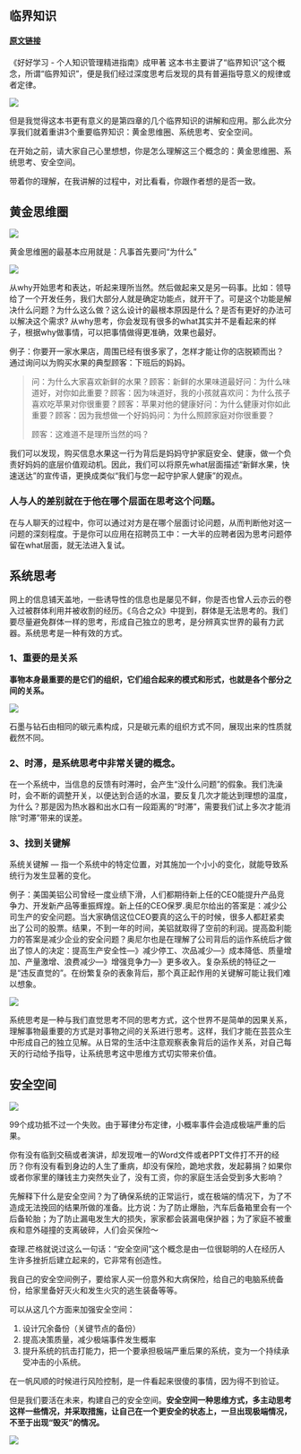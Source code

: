 
## 临界知识

#### [原文链接](http://liujinkai.com/2017/05/03/3-critical-knowledges/#more)

《好好学习 - 个人知识管理精进指南》成甲著 这本书主要讲了“临界知识”这个概念，所谓“临界知识”，便是我们经过深度思考后发现的具有普遍指导意义的规律或者定律。

![](./images/biaoxiang.jpeg)

但是我觉得这本书更有意义的是第四章的几个临界知识的讲解和应用。那么此次分享我们就着重讲3个重要临界知识：黄金思维圈、系统思考、安全空间。


在开始之前，请大家自己心里想想，你是怎么理解这三个概念的：黄金思维圈、系统思考、安全空间。

带着你的理解，在我讲解的过程中，对比看看，你跟作者想的是否一致。

## 黄金思维圈

![](./images/huangjinsiweiquan.jpg)

黄金思维圈的最基本应用就是：凡事首先要问“为什么”

![](./images/why.jpeg)

从why开始思考和表达，听起来理所当然。然后做起来又是另一码事。比如：领导给了一个开发任务，我们大部分人就是确定功能点，就开干了。可是这个功能是解决什么问题？为什么这么做？这么设计的最根本原因是什么？是否有更好的办法可以解决这个需求? 从why思考，你会发现有很多的what其实并不是看起来的样子，根据why做事情，可以把事情做得更准确，效果也最好。

例子：你要开一家水果店，周围已经有很多家了，怎样才能让你的店脱颖而出？
通过询问以为购买水果的典型顾客：下班后的妈妈。

> 问：为什么大家喜欢新鲜的水果？顾客：新鲜的水果味道最好问：为什么味道好，对你如此重要？顾客：因为味道好，我的小孩就喜欢问：为什么孩子喜欢吃苹果对你很重要？顾客：苹果对他的健康好问：为什么健康对你如此重要？顾客：因为我想做一个好妈妈问：为什么照顾家庭对你很重要？
>
> 顾客：这难道不是理所当然的吗？

我们可以发现，购买信息水果这一行为背后是妈妈守护家庭安全、健康，做一个负责好妈妈的底层价值观动机。因此，我们可以将原先what层面描述“新鲜水果，快速送达”的宣传语，更换成类似“我们与您一起守护家人健康”的观点。

### 人与人的差别就在于他在哪个层面在思考这个问题。

在与人聊天的过程中，你可以通过对方是在哪个层面讨论问题，从而判断他对这一问题的深刻程度。于是你可以应用在招聘员工中：一大半的应聘者因为思考问题停留在what层面，就无法进入复试。

## 系统思考

网上的信息铺天盖地，一些诱导性的信息也是屡见不鲜，你是否也曾人云亦云的卷入过被群体利用并被收割的经历。《乌合之众》中提到，群体是无法思考的。我们要尽量避免群体一样的思考，形成自己独立的思考，是分辨真实世界的最有力武器。系统思考是一种有效的方式。

### 1、重要的是关系

**事物本身最重要的是它们的组织，它们组合起来的模式和形式，也就是各个部分之间的关系。**

![](./images/c.jpeg)

石墨与钻石由相同的碳元素构成，只是碳元素的组织方式不同，展现出来的性质就截然不同。

### 2、时滞，是系统思考中非常关键的概念。

在一个系统中，当信息的反馈有时滞时，会产生“没什么问题”的假象。我们洗澡时，会不断的调整开关，以便达到合适的水温，要反复几次才能达到理想的温度，为什么？那是因为热水器和出水口有一段距离的“时滞”，需要我们试上多次才能消除“时滞”带来的误差。

### 3、找到关键解

系统关键解 — 指一个系统中的特定位置，对其施加一个小小的变化，就能导致系统行为发生显著的变化。

例子：美国美铝公司曾经一度业绩下滑，人们都期待新上任的CEO能提升产品竞争力、开发新产品等重振辉煌。新上任的CEO保罗.奥尼尔给出的答案是：减少公司生产的安全问题。当大家确信这位CEO要真的这么干的时候，很多人都赶紧卖出了公司的股票。结果，不到一年的时间，美铝就取得了空前的利润。提高盈利能力的答案是减少企业的安全问题？奥尼尔也是在理解了公司背后的运作系统后才做出了惊人的决定：提高生产安全性—》减少停工、次品减少—》成本降低、质量增加、产量激增、浪费减少—》增强竞争力—》更多收入。复杂系统的特征之一是“违反直觉的”。在纷繁复杂的表象背后，那个真正起作用的关键解可能让我们难以想象。

![](./images/iceberg.png)

系统思考是一种与我们直觉思考不同的思考方式，这个世界不是简单的因果关系，理解事物最重要的方式是对事物之间的关系进行思考。这样，我们才能在芸芸众生中形成自己的独立见解。从日常的生活中注意观察表象背后的运作关系，对自己每天的行动给予指导，让系统思考这中思维方式切实带来价值。

## 安全空间

![](./images/timg.jpeg)

99个成功抵不过一个失败。由于幂律分布定律，小概率事件会造成极端严重的后果。

你有没有临到交稿或者演讲，却发现唯一的Word文件或者PPT文件打不开的经历？你有没有看到身边的人生了重病，却没有保险，跪地求救，发起募捐？如果你 或者你家里的赚钱主力突然失业了，没有工资，你的家庭生活会受到多大影响？

先解释下什么是安全空间？为了确保系统的正常运行，或在极端的情况下，为了不造成无法挽回的结果所做的准备。比方说：为了防止爆胎，汽车后备箱里会有一个后备轮胎；为了防止漏电发生大的损失，家家都会装漏电保护器；为了家庭不被重疾和意外碰撞的支离破碎，人们会买保险～

查理.芒格就说过这么一句话：“安全空间”这个概念是由一位很聪明的人在经历人生许多挫折后建立起来的，它非常有创造性。

我自己的安全空间例子，要给家人买一份意外和大病保险，给自己的电脑系统备份，给家里备好灭火和发生火灾的逃生装备等等。

可以从这几个方面来加强安全空间：

1. 设计冗余备份（关键节点的备份）
2. 提高决策质量，减少极端事件发生概率
3. 提升系统的抗击打能力，把一个要承担极端严重后果的系统，变为一个持续承受冲击的小系统。

在一帆风顺的时候进行风险控制，是一件看起来很傻的事情，因为得不到验证。

但是我们要活在未来，构建自己的安全空间。**安全空间一种思维方式，多主动思考这样一些情况，并采取措施，让自己在一个更安全的状态上，一旦出现极端情况，不至于出现“毁灭”的情况。**

![](./images/safe.jpg)
